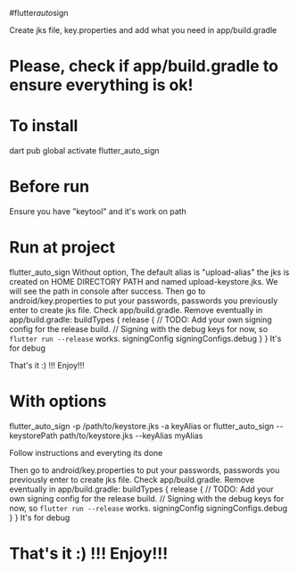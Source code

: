 # f l u t t e r _ a u t o _ s i g n

Create jks file, key.properties and add what you need in app/build.gradle

# Please, check if app/build.gradle to ensure everything is ok!

# To install
dart pub global activate flutter_auto_sign

# Before run
Ensure you have "keytool" and it's work on path

# Run at project
 flutter_auto_sign
 Without option, The default alias is "upload-alias" the jks is created on HOME DIRECTORY PATH and named upload-keystore.jks. We will see the path in console after 
 success.
 Then go to android/key.properties to put your passwords, passwords you previously enter to create jks file.
 Check app/build.gradle. Remove eventually in app/build.gradle:
  buildTypes {
        release {
            // TODO: Add your own signing config for the release build.
            // Signing with the debug keys for now, so `flutter run --release` works.
            signingConfig signingConfigs.debug
        }
    }
  It's for debug

That's it :) !!! Enjoy!!!
 
# With options
flutter_auto_sign -p /path/to/keystore.jks -a keyAlias
or
flutter_auto_sign --keystorePath path/to/keystore.jks --keyAlias myAlias

Follow instructions and everyting its done

Then go to android/key.properties to put your passwords, passwords you previously enter to create jks file.
 Check app/build.gradle. Remove eventually in app/build.gradle:
  buildTypes {
        release {
            // TODO: Add your own signing config for the release build.
            // Signing with the debug keys for now, so `flutter run --release` works.
            signingConfig signingConfigs.debug
        }
    }
  It's for debug

# That's it :) !!! Enjoy!!!


 
